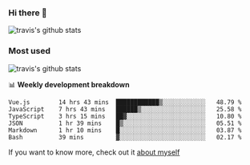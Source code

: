 ### Hi there 👋

<!--
**HondryTravis/HondryTravis** is a ✨ _special_ ✨ repository because its `README.md` (this file) appears on your GitHub profile.

Here are some ideas to get you started:

- 🔭 I’m currently working on ...
- 🌱 I’m currently learning ...
- 👯 I’m looking to collaborate on ...
- 🤔 I’m looking for help with ...
- 💬 Ask me about ...
- 📫 How to reach me: ...
- 😄 Pronouns: ...
- ⚡ Fun fact: ...
-->

![travis's github stats](https://github-readme-stats.vercel.app/api?username=HondryTravis&hide=stars)
### Most used
![travis's github stats](https://github-readme-stats.anuraghazra1.vercel.app/api/top-langs/?username=HondryTravis&layout=compact&hide_title=true)

📊 **Weekly development breakdown**

<!--START_SECTION:waka-->

```text
Vue.js        14 hrs 43 mins  ████████████▒░░░░░░░░░░░░   48.79 %
JavaScript    7 hrs 43 mins   ██████▒░░░░░░░░░░░░░░░░░░   25.58 %
TypeScript    3 hrs 15 mins   ██▓░░░░░░░░░░░░░░░░░░░░░░   10.80 %
JSON          1 hr 39 mins    █▒░░░░░░░░░░░░░░░░░░░░░░░   05.51 %
Markdown      1 hr 10 mins    █░░░░░░░░░░░░░░░░░░░░░░░░   03.87 %
Bash          39 mins         ▓░░░░░░░░░░░░░░░░░░░░░░░░   02.17 %
```

<!--END_SECTION:waka-->

If you want to know more, check out it [about myself](https://hondrytravis.github.io/)
